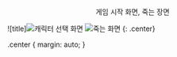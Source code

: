 <div align=center>게임 시작 화면, 죽는 장면 </div>


![title]![캐릭터 선택 화면](https://github.com/springhana/mygallag/assets/97121074/955e9bb3-b4ea-42af-a05e-09c709b71a70)  ![죽는 화면](https://github.com/springhana/mygallag/assets/97121074/e04878e8-6625-4ccc-a0d5-af20a96fd84d)
{: .center}


.center {
  margin: auto;
}
